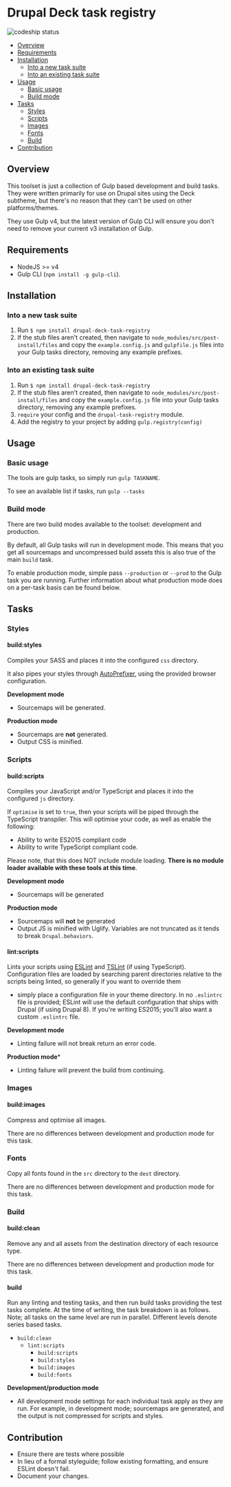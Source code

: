 # Drupal Deck task registry

![codeship status][codeship-badge]

<!-- TOC depthFrom:2 depthTo:3 -->

- [Overview](#overview)
- [Requirements](#requirements)
- [Installation](#installation)
  - [Into a new task suite](#into-a-new-task-suite)
  - [Into an existing task suite](#into-an-existing-task-suite)
- [Usage](#usage)
  - [Basic usage](#basic-usage)
  - [Build mode](#build-mode)
- [Tasks](#tasks)
  - [Styles](#styles)
  - [Scripts](#scripts)
  - [Images](#images)
  - [Fonts](#fonts)
  - [Build](#build)
- [Contribution](#contribution)

<!-- /TOC -->

## Overview

This toolset is just a collection of Gulp based development and build tasks.
They were written primarily for use on Drupal sites using the Deck subtheme,
but there's no reason that they can't be used on other platforms/themes.

They use Gulp v4, but the latest version of Gulp CLI will ensure you don't need
to remove your current v3 installation of Gulp.

## Requirements

* NodeJS >= v4
* Gulp CLI (`npm install -g gulp-cli`).

## Installation

### Into a new task suite

1. Run `$ npm install drupal-deck-task-registry`
2. If the stub files aren't created, then navigate to `node_modules/src/post-install/files` and copy the
   `example.config.js` and `gulpfile.js` files into your Gulp tasks directory, removing any example prefixes.

### Into an existing task suite

1. Run `$ npm install drupal-deck-task-registry`
2. If the stub files aren't created, then navigate to `node_modules/src/post-install/files` and copy the
   `example.config.js` file into your Gulp tasks directory, removing any example prefixes.
3. `require` your config and the `drupal-task-registry` module.
4. Add the registry to your project by adding `gulp.registry(config)`

## Usage

### Basic usage

The tools are gulp tasks, so simply run `gulp TASKNAME`.

To see an available list if tasks, run `gulp --tasks`

### Build mode

There are two build modes available to the toolset: development and production.

By default, all Gulp tasks will run in development mode. This means that you
get all sourcemaps and uncompressed build assets this is also true of the main
`build` task.

To enable production mode, simple pass `--production` or `--prod` to the Gulp
task you are running. Further information about what production mode does on a
per-task basis can be found below.

## Tasks

### Styles

#### build:styles

Compiles your SASS and places it into the configured `css` directory.

It also pipes your styles through [AutoPrefixer][autoprefixer], using the
provided browser configuration.

**Development mode**

- Sourcemaps will be generated.

**Production mode**

- Sourcemaps are **not** generated.
- Output CSS is minified.

### Scripts

#### build:scripts

Compiles your JavaScript and/or TypeScript and places it into the configured
`js` directory.

If `optimise` is set to `true`, then your scripts will be piped through the
TypeScript transpiler. This will optimise your code, as well as enable the
following:

- Ability to write ES2015 compliant code
- Ability to write TypeScript compliant code.

Please note, that this does NOT include module loading. **There is no module
loader available with these tools at this time**.

**Development mode**

- Sourcemaps will be generated

**Production mode**

- Sourcemaps will **not** be generated
- Output JS is minified with Uglify. Variables are not truncated as it tends to
  break `Drupal.behaviors`.

#### lint:scripts

Lints your scripts using [ESLint][eslint] and [TSLint][tslint] (if using
TypeScript). Configuration files are loaded by searching parent directories
relative to the scripts being linted, so generally if you want to override them
- simply place a configuration file in your theme directory. In no `.eslintrc`
file is provided; ESLint will use the default configuration that ships with
Drupal (if using Drupal 8). If you're writing ES2015; you'll also want a custom
 `.eslintrc` file.

**Development mode**

- Linting failure will not break return an error code.

**Production mode***

- Linting failure will prevent the build from continuing.

### Images

#### build:images

Compress and optimise all images.

There are no differences between development and production mode for this task.

### Fonts

Copy all fonts found in the `src` directory to the `dest` directory.

There are no differences between development and production mode for this task.

### Build

#### build:clean

Remove any and all assets from the destination directory of each resource type.

There are no differences between development and production mode for this task.

#### build

Run any linting and testing tasks, and then run build tasks providing the test
tasks complete. At the time of writing, the task breakdown is as follows. Note;
all tasks on the same level are run in parallel. Different levels denote series
based tasks.

- `build:clean`
  - `lint:scripts`
    - `build:scripts`
    - `build:styles`
    - `build:images`
    - `build:fonts`

**Development/production mode**

- All development mode settings for each individual task apply as they are run.
  For example, in development mode; sourcemaps are generated, and the output is
  not compressed for scripts and styles.

## Contribution

- Ensure there are tests where possible
- In lieu of a formal styleguide; follow existing formatting, and ensure ESLint
  doesn't fail.
- Document your changes.

[codeship-badge]: https://codeship.com/projects/079634a0-4cf5-0134-4c08-7e829346aa02/status?branch=master
[autoprefixer]: https://github.com/postcss/autoprefixer
[eslint]: http://eslint.org/
[tslint]: https://palantir.github.io/tslint/